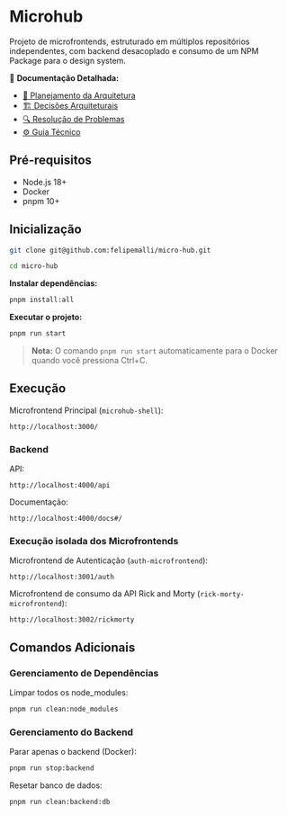 # Microhub

Projeto de microfrontends, estruturado em múltiplos repositórios independentes, com backend desacoplado e consumo de um NPM Package para o design system.

📖 **Documentação Detalhada:**

- [🚀 Planejamento da Arquitetura](./docs/ARCHITECTURE_PLANNING.md)
- [🏗️ Decisões Arquiteturais](./docs/ARCHITECTURE.md)
- [🔍 Resolução de Problemas](./docs/TROUBLESHOOTING.md)
- [⚙️ Guia Técnico](./docs/TECHNICAL-GUIDE.md)

## Pré-requisitos

- Node.js 18+
- Docker
- pnpm 10+

## Inicialização

```bash
git clone git@github.com:felipemalli/micro-hub.git
```

```bash
cd micro-hub
```

**Instalar dependências:**

```bash
pnpm install:all
```

**Executar o projeto:**

```bash
pnpm run start
```

> **Nota:** O comando `pnpm run start` automaticamente para o Docker quando você pressiona Ctrl+C.

## Execução

Microfrontend Principal (`microhub-shell`):

```
http://localhost:3000/
```

### Backend

API:

```
http://localhost:4000/api
```

Documentação:

```
http://localhost:4000/docs#/
```

### Execução isolada dos Microfrontends

Microfrontend de Autenticação (`auth-microfrontend`):

```
http://localhost:3001/auth
```

Microfrontend de consumo da API Rick and Morty (`rick-morty-microfrontend`):

```
http://localhost:3002/rickmorty
```

## Comandos Adicionais

### Gerenciamento de Dependências

Limpar todos os node_modules:

```bash
pnpm run clean:node_modules
```

### Gerenciamento do Backend

Parar apenas o backend (Docker):

```bash
pnpm run stop:backend
```

Resetar banco de dados:

```bash
pnpm run clean:backend:db
```
